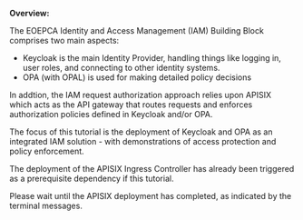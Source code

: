 
**Overview:** 

The EOEPCA Identity and Access Management (IAM) Building Block comprises two main aspects:
- Keycloak is the main Identity Provider, handling things like logging in, user roles, and connecting to other identity systems. 
- OPA (with OPAL) is used for making detailed policy decisions

In addtion, the IAM request authorization approach relies upon APISIX which acts as the API gateway that routes requests and enforces authorization policies defined in Keycloak and/or OPA.

The focus of this tutorial is the deployment of Keycloak and OPA as an integrated IAM solution - with demonstrations of access protection and policy enforcement.

The deployment of the APISIX Ingress Controller has already been triggered as a prerequisite dependency if this tutorial.

Please wait until the APISIX deployment has completed, as indicated by the terminal messages.

